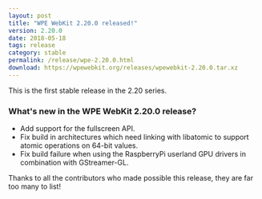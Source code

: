 ```yaml
---
layout: post
title: "WPE WebKit 2.20.0 released!"
version: 2.20.0
date: 2018-05-18
tags: release
category: stable
permalink: /release/wpe-2.20.0.html
download: https://wpewebkit.org/releases/wpewebkit-2.20.0.tar.xz
---
```


This is the first stable release in the 2.20 series.

### What's new in the WPE WebKit 2.20.0 release?

  - Add support for the fullscreen API.
  - Fix build in architectures which need linking with libatomic to support atomic operations on 64-bit values.                                                                      
  - Fix build failure when using the RaspberryPi userland GPU drivers in combination with GStreamer-GL.           

Thanks to all the contributors who made possible this release, they
are far too many to list!
